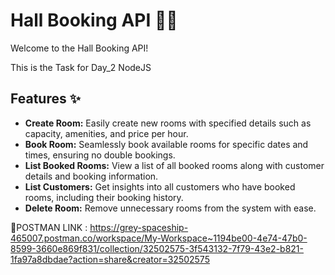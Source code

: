 # Hall Booking API 🏫📅

Welcome to the Hall Booking API! 

This is the Task for Day_2 NodeJS

## Features ✨

- **Create Room:** Easily create new rooms with specified details such as capacity, amenities, and price per hour.
- **Book Room:** Seamlessly book available rooms for specific dates and times, ensuring no double bookings.
- **List Booked Rooms:** View a list of all booked rooms along with customer details and booking information.
- **List Customers:** Get insights into all customers who have booked rooms, including their booking history.
- **Delete Room:** Remove unnecessary rooms from the system with ease.

🧾POSTMAN LINK : https://grey-spaceship-465007.postman.co/workspace/My-Workspace~1194be00-4e74-47b0-8599-3660e869f831/collection/32502575-3f543132-7f79-43e2-b821-1fa97a8dbdae?action=share&creator=32502575
